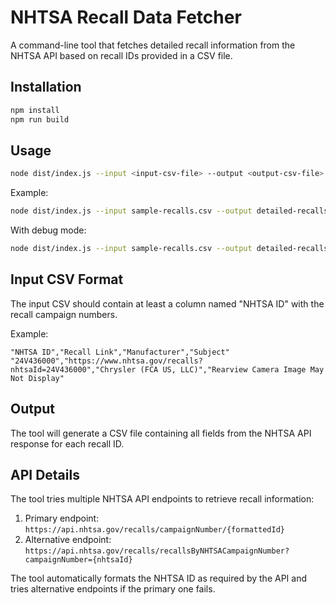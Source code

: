 # NHTSA Recall Data Fetcher

A command-line tool that fetches detailed recall information from the NHTSA API based on recall IDs provided in a CSV file.

## Installation

```bash
npm install
npm run build
```

## Usage

```bash
node dist/index.js --input <input-csv-file> --output <output-csv-file> [--debug]
```

Example:

```bash
node dist/index.js --input sample-recalls.csv --output detailed-recalls.csv
```

With debug mode:

```bash
node dist/index.js --input sample-recalls.csv --output detailed-recalls.csv --debug
```

## Input CSV Format

The input CSV should contain at least a column named "NHTSA ID" with the recall campaign numbers.

Example:
```
"NHTSA ID","Recall Link","Manufacturer","Subject"
"24V436000","https://www.nhtsa.gov/recalls?nhtsaId=24V436000","Chrysler (FCA US, LLC)","Rearview Camera Image May Not Display"
```

## Output

The tool will generate a CSV file containing all fields from the NHTSA API response for each recall ID.

## API Details

The tool tries multiple NHTSA API endpoints to retrieve recall information:

1. Primary endpoint: `https://api.nhtsa.gov/recalls/campaignNumber/{formattedId}`
2. Alternative endpoint: `https://api.nhtsa.gov/recalls/recallsByNHTSACampaignNumber?campaignNumber={nhtsaId}`

The tool automatically formats the NHTSA ID as required by the API and tries alternative endpoints if the primary one fails.